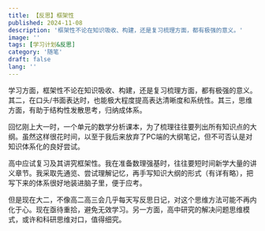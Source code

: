 ```yaml
---
title: 【反思】框架性
published: 2024-11-08
description: '框架性不论在知识吸收、构建，还是复习梳理方面，都有极强的意义。'
image: ''
tags: [学习计划&反思]
category: '随笔'
draft: false 
lang: ''
---
```

学习方面，框架性不论在知识吸收、构建，还是复习梳理方面，都有极强的意义。其二，在口头/书面表达时，也能极大程度提高表达清晰度和系统性。其三，思维方面，有助于结构性发散思考，归纳成体系。

回忆刚上大一时，一个单元的数学分析课本，为了梳理往往要列出所有知识点的大纲。虽然这样很花时间，以至于我后来放弃了PC端的大纲笔记，但不可否认是对知识体系化的良好尝试。

高中应试复习及其讲究框架性。我在准备数理强基时，往往要短时间新学大量的讲义章节。我采取先通览、尝试理解记忆，再手写知识大纲的形式（有详有略），把写下来的体系很好地装进脑子里，便于应考。

但是现在大二，不像高二高三会几乎每天写反思日记，对这个思维方法可能不再内化于心。现在亟待重拾，避免无效学习。另一方面，高中研究的解决问题思维模式，或许和科研思维对口，值得细究。